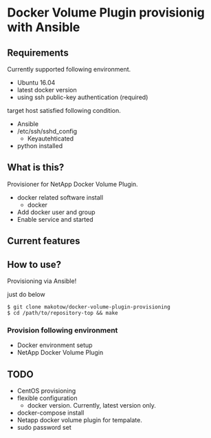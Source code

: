 # Docker Volume Plugin provisionig with Ansible


## Requirements

Currently supported following environment.

- Ubuntu 16.04 
- latest docker version
- using ssh public-key authentication (required)

target host satisfied following condition.

- Ansible 
- /etc/ssh/sshd_config 
    - Keyautehticated
- python installed


## What is this?

Provisioner for NetApp Docker Volume Plugin.

- docker related software install
    - docker
- Add docker user and group
- Enable service and started

## Current features



## How to use?

Provisioning via Ansible!

just do below
```
$ git clone makotow/docker-volume-plugin-provisioning
$ cd /path/to/repository-top && make
```


### Provision following environment

- Docker environment setup 
- NetApp Docker Volume Plugin

## TODO
- CentOS provisioning
- flexible configuration
    - docker version. Currently, latest version only.
- docker-compose install
- Netapp docker volume plugin for tempalate.
- sudo password set 

